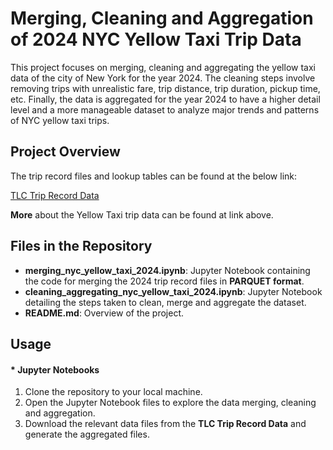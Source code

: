 # **Merging, Cleaning and Aggregation of 2024 NYC Yellow Taxi Trip Data**

This project focuses on merging, cleaning and aggregating the yellow taxi data of the city of New York for the year 2024. The cleaning steps involve removing trips with unrealistic fare, trip distance, trip duration, pickup time, etc. Finally, the data is aggregated for the year 2024 to have a higher detail level and a more manageable dataset to analyze major trends and patterns of NYC yellow taxi trips.

## **Project Overview**
The trip record files and lookup tables can be found at the below link:

[TLC Trip Record Data](https://www.nyc.gov/site/tlc/about/tlc-trip-record-data.page)

**More** about the Yellow Taxi trip data can be found at link above.

## **Files in the Repository**
* **merging_nyc_yellow_taxi_2024.ipynb**: Jupyter Notebook containing the code for merging the 2024 trip record files in **PARQUET format**.  
* **cleaning_aggregating_nyc_yellow_taxi_2024.ipynb**: Jupyter Notebook detailing the steps taken to clean, merge and aggregate the dataset.
* **README.md**: Overview of the project.

## **Usage**
#### * Jupyter Notebooks
1.	Clone the repository to your local machine.
2.	Open the Jupyter Notebook files to explore the data merging, cleaning and aggregation.
3.	Download the relevant data files from the **TLC Trip Record Data** and generate the aggregated files.
